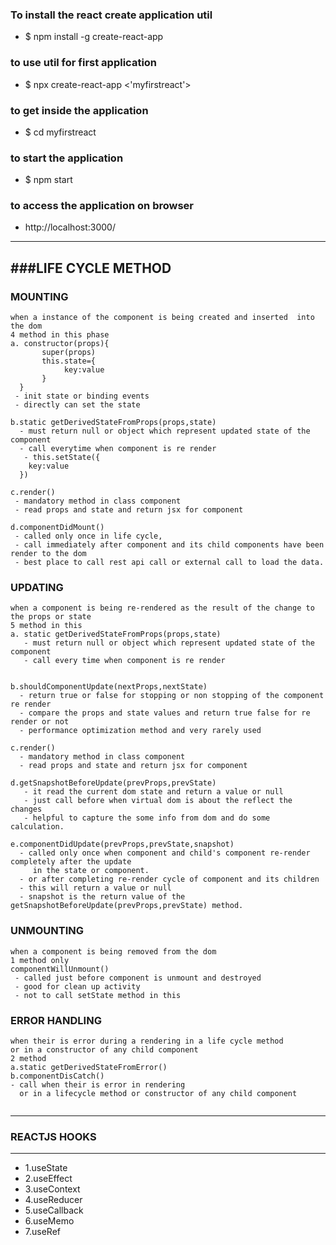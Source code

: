 
### To install the react create application util 
* $ npm install -g create-react-app

### to use util for first application 
* $ npx create-react-app <'myfirstreact'>

### to get inside the application 
* $ cd myfirstreact

### to start the application 
* $ npm start

### to access the application on browser 
* http://localhost:3000/

---
###LIFE CYCLE METHOD 
---

### MOUNTING 
```
when a instance of the component is being created and inserted  into the dom 
4 method in this phase 
a. constructor(props){
       super(props)
       this.state={
            key:value
       }
  } 
 - init state or binding events 
 - directly can set the state 
 
b.static getDerivedStateFromProps(props,state) 
  - must return null or object which represent updated state of the component
  - call everytime when component is re render
   - this.setState({
    key:value
  })

c.render()
 - mandatory method in class component 
 - read props and state and return jsx for component 

d.componentDidMount()
 - called only once in life cycle,
 - call immediately after component and its child components have been render to the dom 
 - best place to call rest api call or external call to load the data. 
```

### UPDATING 
```
when a component is being re-rendered as the result of the change to the props or state 
5 method in this 
a. static getDerivedStateFromProps(props,state)
   - must return null or object which represent updated state of the component
   - call every time when component is re render
   

b.shouldComponentUpdate(nextProps,nextState)
  - return true or false for stopping or non stopping of the component re render 
  - compare the props and state values and return true false for re render or not 
  - performance optimization method and very rarely used

c.render()
  - mandatory method in class component 
  - read props and state and return jsx for component 

d.getSnapshotBeforeUpdate(prevProps,prevState)
   - it read the current dom state and return a value or null
   - just call before when virtual dom is about the reflect the changes 
   - helpful to capture the some info from dom and do some calculation.
   
e.componentDidUpdate(prevProps,prevState,snapshot)
  - called only once when component and child's component re-render completely after the update 
     in the state or component.  
  - or after completing re-render cycle of component and its children 
  - this will return a value or null  
  - snapshot is the return value of the getSnapshotBeforeUpdate(prevProps,prevState) method.
``` 
  

### UNMOUNTING 
```
when a component is being removed from the dom 
1 method only 
componentWillUnmount()
 - called just before component is unmount and destroyed
 - good for clean up activity 
 - not to call setState method in this 
```
 

### ERROR HANDLING 
```
when their is error during a rendering in a life cycle method 
or in a constructor of any child component 
2 method
a.static getDerivedStateFromError()
b.componentDisCatch()
- call when their is error in rendering 
  or in a lifecycle method or constructor of any child component 
  
```

---
### REACTJS HOOKS 
---
* 1.useState
* 2.useEffect
* 3.useContext
* 4.useReducer
* 5.useCallback
* 6.useMemo
* 7.useRef




